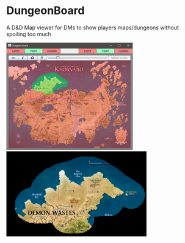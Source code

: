 # DungeonBoard
A D&amp;D Map viewer for DMs to show players maps/dungeons without spoiling too much

<img src="Examples/control0.png" alt="Earth" width="331" height="282">
<img src="Examples/view0.png" alt="Earth" width="367" height="223">
